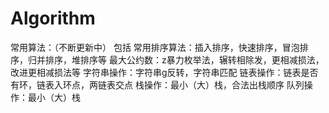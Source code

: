 # Algorithm
常用算法：（不断更新中）
  包括
    常用排序算法：插入排序，快速排序，冒泡排序，归并排序，堆排序等
    最大公约数：z暴力枚举法，辗转相除发，更相减损法，改进更相减损法等
    字符串操作：字符串g反转，字符串匹配
    链表操作：链表是否有环，链表入环点，两链表交点
    栈操作：最小（大）栈，合法出栈顺序
    队列操作：最小（大）栈
    
